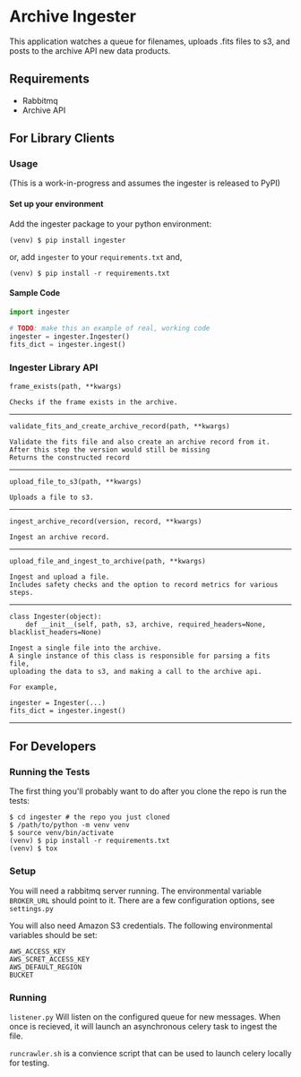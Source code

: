 # Archive Ingester

This application watches a queue for filenames, uploads .fits files to s3,
and posts to the archive API new data products.

## Requirements

- Rabbitmq
- Archive API

## For Library Clients

### Usage
(This is a work-in-progress and assumes the ingester is released to PyPI)

#### Set up your environment
Add the ingester package to your python environment:

`(venv) $ pip install ingester`
 
or, add `ingester` to your `requirements.txt` and,

`(venv) $ pip install -r requirements.txt`
 
#### Sample Code
<!-- TODO: Make this section an example of real, working code. -->

```python
import ingester

# TODO: make this an example of real, working code
ingester = ingester.Ingester()
fits_dict = ingester.ingest()
```

### Ingester Library API
<!-- TODO: convert this to use pydoc and the function docstrings --> 

    frame_exists(path, **kwargs)
    
    Checks if the frame exists in the archive.

---
    validate_fits_and_create_archive_record(path, **kwargs)
    
    Validate the fits file and also create an archive record from it.
    After this step the version would still be missing
    Returns the constructed record

---
    upload_file_to_s3(path, **kwargs)
    
    Uploads a file to s3.

---
    ingest_archive_record(version, record, **kwargs)
    
    Ingest an archive record.

---
    upload_file_and_ingest_to_archive(path, **kwargs)
     
    Ingest and upload a file.
    Includes safety checks and the option to record metrics for various steps.

---
    class Ingester(object):
        def __init__(self, path, s3, archive, required_headers=None, blacklist_headers=None)

    Ingest a single file into the archive.
    A single instance of this class is responsible for parsing a fits file,
    uploading the data to s3, and making a call to the archive api.
    
    For example,
    
    ingester = Ingester(...)
    fits_dict = ingester.ingest()

---


## For Developers

### Running the Tests
The first thing you'll probably want to do after you clone the repo is run the tests:

```
$ cd ingester # the repo you just cloned
$ /path/to/python -m venv venv
$ source venv/bin/activate
(venv) $ pip install -r requirements.txt
(venv) $ tox
````

### Setup
<!-- TODO: Explain this. (I'm not sure how to explain this section). -->

You will need a rabbitmq server running. The environmental variable `BROKER_URL`
should point to it. There are a few configuration options, see `settings.py`

You will also need Amazon S3 credentials. The following environmental variables
should be set:

    AWS_ACCESS_KEY
    AWS_SCRET_ACCESS_KEY
    AWS_DEFAULT_REGION
    BUCKET


### Running
<!-- TODO: Explain this. (I'm not sure how to explain this section). -->

`listener.py` Will listen on the configured queue for new messages. When once is recieved,
it will launch an asynchronous celery task to ingest the file.

`runcrawler.sh` is a convience script that can be used to launch celery locally for testing.

